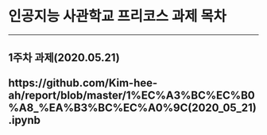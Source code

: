 # 인공지능 사관학교 프리코스 과제 목차
------
<h2>1주차 과제(2020.05.21)
<br>
<br>https://github.com/Kim-hee-ah/report/blob/master/1%EC%A3%BC%EC%B0%A8_%EA%B3%BC%EC%A0%9C(2020_05_21).ipynb
